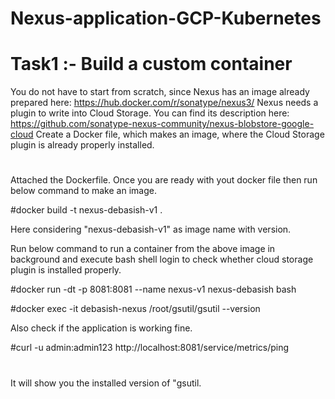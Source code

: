 # Nexus-application-GCP-Kubernetes
# Task1 :- Build a custom container 
You do not have to start from scratch, since Nexus has an image already prepared here: https://hub.docker.com/r/sonatype/nexus3/
Nexus needs a plugin to write into Cloud Storage. You can find its description here: https://github.com/sonatype-nexus-community/nexus-blobstore-google-cloud
Create a Docker file, which makes an image, where the Cloud Storage plugin is already properly installed. 

# 
Attached the Dockerfile. Once you are ready with yout docker file then run below command to make an image.

#docker build -t nexus-debasish-v1 .

Here considering "nexus-debasish-v1" as image name with version.

Run below command to run a container from the above image in background and execute bash shell login to check whether cloud storage plugin is installed properly.

#docker run -dt -p 8081:8081 --name nexus-v1 nexus-debasish bash

#docker exec -it debasish-nexus /root/gsutil/gsutil --version

Also check if the application is working fine.

#curl -u admin:admin123 http://localhost:8081/service/metrics/ping
#
It will show you the installed version of "gsutil.
